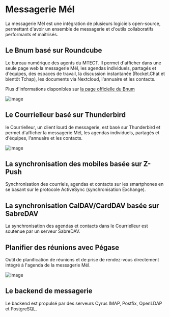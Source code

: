 # Messagerie Mél

La messagerie Mél est une intégration de plusieurs logiciels open-source, permettant d'avoir un ensemble de messagerie et d'outils collaboratifs performants et maitrisés.

## Le Bnum basé sur Roundcube

Le bureau numérique des agents du MTECT. Il permet d'afficher dans une seule page web la messagerie Mél, les agendas individuels, partagés et d'équipes, des espaces de travail, la discussion instantanée (Rocket.Chat et bientôt Tchap), les documents via Nextcloud, l'annuaire et les contacts.

Plus d'informations disponibles sur [la page officielle du Bnum](https://messagerie-melanie2.github.io/Bnum)

![image](https://github.com/messagerie-melanie2/messagerie-melanie2.github.io/assets/3693239/3ba370aa-eb46-44f3-9cb5-f8cb18366205)

## Le Courrielleur basé sur Thunderbird

le Courrielleur, un client lourd de messagerie, est basé sur Thunderbird et permet d'afficher la messagerie Mél, les agendas individuels, partagés et d'équipes, l'annuaire et les contacts.

![image](https://github.com/messagerie-melanie2/messagerie-melanie2.github.io/assets/3693239/0b0a2924-07e2-4be5-a6d1-208d9bee71bf)

## La synchronisation des mobiles basée sur Z-Push

Synchronisation des courriels, agendas et contacts sur les smartphones en se basant sur le protocole ActiveSync (synchronisation Exchange).

## La synchronisation CalDAV/CardDAV basée sur SabreDAV

La synchronisation des agendas et contacts dans le Courrielleur est soutenue par un serveur SabreDAV.

## Planifier des réunions avec Pégase

Outil de planification de réunions et de prise de rendez-vous directement intégré à l'agenda de la messagerie Mél.

![image](https://github.com/messagerie-melanie2/messagerie-melanie2.github.io/assets/3693239/b3130930-ed37-4bf0-b1d9-2662daa58ed4)

## Le backend de messagerie

Le backend est propulsé par des serveurs Cyrus IMAP, Postfix, OpenLDAP et PostgreSQL.

